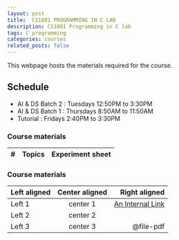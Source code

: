 ```yaml
---
layout: post
title:  CS1801 PROGRAMMING IN C LAB
description: CS1801 Programming in C lab
tags: C programming
categories: courses
related_posts: false
---
```

This webpage hosts the materials required for the course.

## Schedule
- AI & DS Batch 2 : Tuesdays 12:50PM to 3:30PM
- AI & DS Batch 1 : Thursdays 8:50AM to 11:50AM
- Tutorial : Fridays 2:40PM to 3:30PM

### Course materials

<table
  id="table"
  data-toggle="table"
  data-url="{{ '/assets/json/cs1801_2023.json' | relative_url }}">
  <thead>
    <tr>
      <th data-field="#">#</th>
      <th data-field="Topics">Topics</th>
      <th data-field="Materials">Experiment sheet</th>
    </tr>
  </thead>
</table>

### Course materials

| Left aligned | Center aligned | Right aligned |
| :----------- | :------------: | ------------: |
| Left 1       | center 1       |[An Internal Link](/teaching/)|
| Left 2       | center 2       | <font-awesome-icon icon="fa-solid fa-file-pdf" />|
| Left 3       | center 3       | @file-pdf     |
